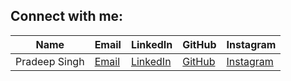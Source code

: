 ## Connect with me:
| Name    | Email              | LinkedIn                                      | GitHub                      | Instagram                     |
|---------|--------------------|-----------------------------------------------|-----------------------------|-------------------------------|
| Pradeep Singh | [Email](pradeep.singh04r@gmail.com)  | [LinkedIn](https://linkedin.com/in/pradeep-singh4) | [GitHub](https://github.com/pradeep-r04) | [Instagram](https://instagram.com/whypradeeep) | 
